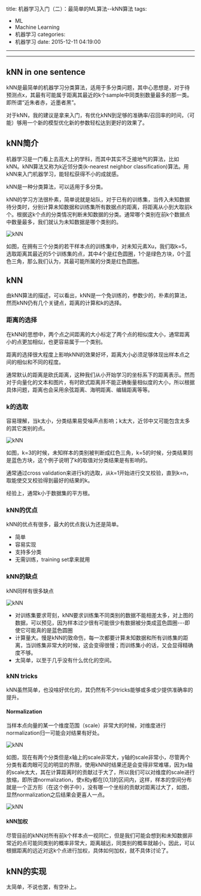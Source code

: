 title: 机器学习入门（二）：最简单的ML算法--kNN算法
tags:
  - ML
  - Machine Learning
  - 机器学习
categories:
  - 机器学习
date: 2015-12-11 04:19:00
---
<!-- toc -->

---

## kNN in one sentence

kNN是最简单的机器学习分类算法，适用于多分类问题，其中心思想是，对于待预测点x，其最有可能属于距离其最近的k个sample中同类别数量最多的那一类。即所谓“近朱者赤，近墨者黑”。

对于kNN，我的建议是拿来入门，有优化kNN到足够的准确率/召回率的时间，（可能）够用一个新的模型优化新的参数轻松达到更好的效果了。

## kNN简介

机器学习是一门看上去高大上的学科，而其中其实不乏接地气的算法，比如kNN。kNN算法又称为k近邻分类(k-nearest neighbor classification)算法。用kNN来入门机器学习，能轻松获得不小的成就感。

kNN是一种分类算法，可以适用于多分类。

kNN的学习方法很朴素，简单说就是站队，对于已有的训练集，当传入未知数据待分类时，分别计算未知数据和训练集所有数据点的距离，将距离从小到大取前k个。根据这k个点的分类情况判断未知数据的分类。通常哪个类别在前k个数据点中数量最多，我们就认为未知数据是哪个类别的。

![kNN](http://7xn47m.com1.z0.glb.clouddn.com/03087bf40ad162d95867202e15dfa9ec8a13cd73.jpg)

如图，在拥有三个分类的若干样本点的训练集中，对未知元素Xu，我们取k=5，选取距离其最近的5个训练集的点，其中4个是红色圆圈，1个是绿色方块，0个蓝色三角，那么我们认为，其最可能所属的分类是红色圆圈。

## kNN

由kNN算法的描述，可以看出，kNN是一个免训练的，参数少的，朴素的算法，然而kNN仍有几个关键点，距离的计算和k的选择。

### 距离的选择

在kNN的思想中，两个点之间距离的大小标定了两个点的相似度大小，通常距离小的点更加相似，也更容易属于一个类别。

距离的选择很大程度上影响kNN的效果好坏，距离大小必须足够体现出样本点之间的相似和不同的程度。

通常默认的距离是欧氏距离，这种我们从小开始学习的坐标系下的距离表示。然而对于向量化的文本和图片，有时欧式距离并不能正确衡量相似度的大小，所以根据具体问题，距离也会采用余弦距离、海明距离、编辑距离等等。

### k的选取

容易理解，当k太小，分类结果易受噪声点影响；k太大，近邻中又可能包含太多的其它类别的点。

![kNN](http://7xn47m.com1.z0.glb.clouddn.com/bf096b63f6246b60f20ccd5aebf81a4c510fa29a.jpg)

如图，k=3的时候，未知样本的类别被判断成红色三角，k=5的时候，分类结果则是蓝色方块，这个例子说明了k的取值对分类结果是有影响的。


通常通过cross validation来进行k的选取，从k=1开始进行交叉校验，直到k=n，取能使交叉校验得到最好的结果的k。

经验上，通常k小于数据集的平方根。

### kNN的优点

kNN的优点有很多，最大的优点我认为还是简单。

- 简单
- 容易实现
- 支持多分类
- 无需训练，training set拿来就用


### kNN的缺点

kNN同样有很多缺点

![kNN](http://7xn47m.com1.z0.glb.clouddn.com/QQ截图20151211050058.jpg)

- 对训练集要求苛刻，kNN要求训练集不同类别的数据不能相差太多，对上图的数据，可以预见，因为样本过少很有可能很少有数据被分类成蓝色圆圈---即使它可能真的是蓝色圆圈
- 计算量大。慢是kNN的致命伤，每一次都要计算未知数据和所有训练集的距离，当训练集非常大的时候，这会变得很慢；而训练集小的话，又会显得精确度不够。
- 太简单，以至于几乎没有什么优化的空间。

### kNN tricks

kNN虽然简单，也没啥好优化的，其仍然有不少tricks能够或多或少提供准确率的提升。

#### Normalization

当样本点向量的某一个维度范围（scale）非常大的时候，对维度进行normalization归一可能会对结果有好处。


![kNN](http://7xn47m.com1.z0.glb.clouddn.com/QQ%E6%88%AA%E5%9B%BE20151211051212.jpg)

如图，现在有两个分类但是x轴上的scale非常大，y轴的scale非常小，尽管两个分类有着肉眼可见的明显的界限，使用kNN时结果还是会变得非常难堪，因为x轴的scale太大，其在计算距离时的贡献过于大了，所以我们可以对维度的scale进行放缩，即所谓normalization，使x和y都在[0,1]的区间内，这样，样本的空间分布就是一个正方形（在这个例子中），没有哪一个坐标的贡献对距离过大了，如图，显然normalization之后结果会更喜人一点。

![kNN](http://7xn47m.com1.z0.glb.clouddn.com/QQ截图2015121105134.jpg)


#### kNN加权

尽管目前的kNN对所有前k个样本点一视同仁，但是我们可能会想到和未知数据非常近的点可能同类别的概率非常大，距离越远，同类别的概率就越小，因此，可以根据距离的远近对这k个点进行加权，具体如何加权，就不具体讨论了。

## kNN的实现

太简单，不说也罢，有空补上。